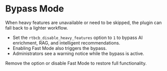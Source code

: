 # Bypass Mode

When heavy features are unavailable or need to be skipped, the plugin can fall back to a lighter workflow.

- Set the `rtbcb_disable_heavy_features` option to `1` to bypass AI enrichment, RAG, and intelligent recommendations.
- Enabling Fast Mode also triggers the bypass.
- Administrators see a warning notice while the bypass is active.

Remove the option or disable Fast Mode to restore full functionality.
